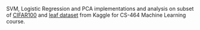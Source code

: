 SVM, Logistic Regression and PCA implementations and analysis on subset of [CIFAR100](https://www.cs.toronto.edu/~kriz/cifar.html) and [leaf dataset](https://www.kaggle.com/c/leaf-classification/data) from Kaggle for CS-464 Machine Learning course.
